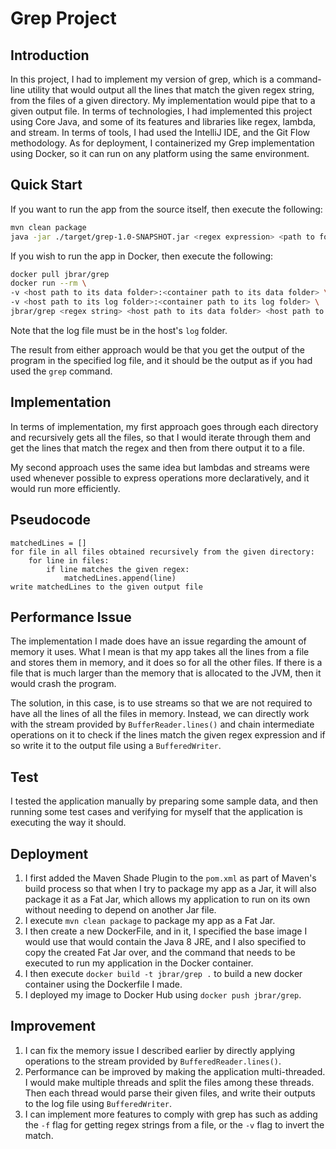 # Grep Project

## Introduction

In this project, I had to implement my version of grep, which is a command-line utility that would output all the lines that match the given regex string, from the files of a given directory. My implementation would pipe that to a given output file. In terms of technologies, I had implemented this project using Core Java, and some of its features and libraries like regex, lambda, and stream. In terms of tools, I had used the IntelliJ IDE, and the Git Flow methodology. As for deployment, I containerized my Grep implementation using Docker, so it can run on any platform using the same environment.

## Quick Start

If you want to run the app from the source itself, then execute the following:

````bash
mvn clean package
java -jar ./target/grep-1.0-SNAPSHOT.jar <regex expression> <path to folder> <path to output file>
````

If you wish to run the app in Docker, then execute the following:

````bash
docker pull jbrar/grep
docker run --rm \
-v <host path to its data folder>:<container path to its data folder> \
-v <host path to its log folder>:<container path to its log folder> \
jbrar/grep <regex string> <host path to its data folder> <host path to its log file>
````
Note that the log file must be in the host's `log` folder.

The result from either approach would be that you get the output of the program in the specified log file, and it should be the output as if you had used the `grep` command.

## Implementation

In terms of implementation, my first approach goes through each directory and recursively gets all the files, so that I would iterate through them and get the lines that match the regex and then from there output it to a file.

My second approach uses the same idea but lambdas and streams were used whenever possible to express operations more declaratively, and it would run more efficiently.

## Pseudocode

````
matchedLines = []
for file in all files obtained recursively from the given directory:
    for line in files:
        if line matches the given regex:
            matchedLines.append(line)
write matchedLines to the given output file
````

## Performance Issue

The implementation I made does have an issue regarding the amount of memory it uses. What I mean is that my app takes all the lines from a file and stores them in memory, and it does so for all the other files. If there is a file that is much larger than the memory that is allocated to the JVM, then it would crash the program.

The solution, in this case, is to use streams so that we are not required to have all the lines of all the files in memory. Instead, we can directly work with the stream provided by `BufferReader.lines()` and chain intermediate operations on it to check if the lines match the given regex expression and if so write it to the output file using a `BufferedWriter`.


## Test

I tested the application manually by preparing some sample data, and then running some test cases and verifying for myself that the application is executing the way it should.

## Deployment

1. I first added the Maven Shade Plugin to the `pom.xml` as part of Maven's build process so that when I try to package my app as a Jar, it will also package it as a Fat Jar, which allows my application to run on its own without needing to depend on another Jar file.
2. I execute `mvn clean package` to package my app as a Fat Jar.
3. I then create a new DockerFile, and in it, I specified the base image I would use that would contain the Java 8 JRE, and I also specified to copy the created Fat Jar over, and the command that needs to be executed to run my application in the Docker container.
4. I then execute `docker build -t jbrar/grep .` to build a new docker container using the Dockerfile I made.
5. I deployed my image to Docker Hub using `docker push jbrar/grep`.

## Improvement

1. I can fix the memory issue I described earlier by directly applying operations to the stream provided by `BufferedReader.lines()`.
2. Performance can be improved by making the application multi-threaded. I would make multiple threads and split the files among these threads. Then each thread would parse their given files, and write their outputs to the log file using `BufferedWriter`.
3. I can implement more features to comply with grep has such as adding the `-f` flag for getting regex strings from a file, or the `-v` flag to invert the match.
